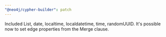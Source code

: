 ```yaml
---
"@neo4j/cypher-builder": patch
---
```


Included List, date, localtime, localdatetime, time, randomUUID.
It's possible now to set edge properties from the Merge clause.